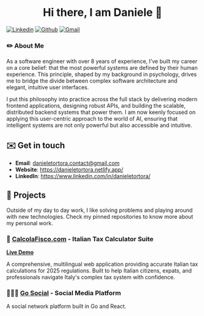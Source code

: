 <h1 align="center">Hi there, I am Daniele 👋</h1>

[![Linkedin](https://img.shields.io/badge/-LinkedIn-blue?style=flat&logo=Linkedin&logoColor=white)](https://www.linkedin.com/in/danieletortora/)
[![Github](https://img.shields.io/badge/-Github-000?style=flat&logo=Github&logoColor=white)](https://github.com/floroz)
[![Gmail](https://img.shields.io/badge/-Gmail-c14438?style=flat&logo=Gmail&logoColor=white)](mailto:danieletortora.contact@gmail.com)

### ✏️ About Me

As a software engineer with over 8 years of experience, I've built my career on a core belief: that the most powerful systems are defined by their human experience. This principle, shaped by my background in psychology, drives me to bridge the divide between complex software architecture and elegant, intuitive user interfaces.

I put this philosophy into practice across the full stack by delivering modern frontend applications, designing robust APIs, and building the scalable, distributed backend systems that power them. I am now keenly focused on applying this user-centric approach to the world of AI, ensuring that intelligent systems are not only powerful but also accessible and intuitive.


## ✉️ Get in touch

- **Email**: danieletortora.contact@gmail.com 
- **Website**: https://danieletortora.netlify.app/
- **LinkedIn**: https://www.linkedin.com/in/danieletortora/

## 💼 Projects

Outside of my day to day work, I like solving problems and playing around with new technologies.
Check my pinned repositories to know more about my personal work.

### 🧮 [CalcolaFisco.com](https://www.calcolafisco.com) - Italian Tax Calculator Suite

**[Live Demo](https://www.calcolafisco.com)**

A comprehensive, multilingual web application providing accurate Italian tax calculations for 2025 regulations. Built to help Italian citizens, expats, and professionals navigate Italy's complex tax system with confidence.

### 🧑‍🤝‍🧑 [Go Social](https://github.com/floroz/go-social) - Social Media Platform

A social network platform built in Go and React.


